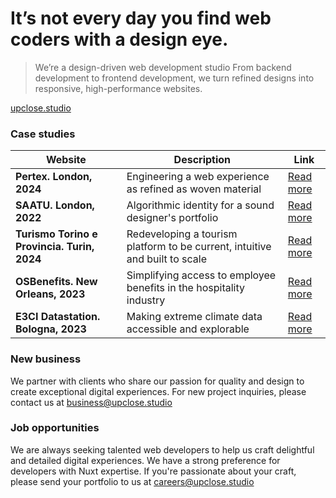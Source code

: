 # It’s not every day you find web coders with a design eye.

> We’re a design-driven web development studio
> From backend development to frontend development, we turn refined designs into responsive, high-performance websites.

[upclose.studio](https://upclose.studio)

### Case studies

| Website | Description | Link |
| --- | --- | --- |
| **Pertex. London, 2024** | Engineering a web experience as refined as woven material | [Read more](https://upclose.studio/web-dev/pertex-scroll-driven-website) |
| **SAATU. London, 2022** | Algorithmic identity for a sound designer's portfolio | [Read more](https://upclose.studio/web-dev/saatu-algorithmic-identity-sound-designer-portfolio) |
| **Turismo Torino e Provincia. Turin, 2024** | Redeveloping a tourism platform to be current, intuitive and built to scale | [Read more](https://upclose.studio/web-dev/turismo-torino-scalable-platform-development) |
| **OSBenefits. New Orleans, 2023** | Simplifying access to employee benefits in the hospitality industry | [Read more](https://upclose.studio/web-dev/osbenefits-hospitality-employee-benefits-platform) |
| **E3CI Datastation. Bologna, 2023** | Making extreme climate data accessible and explorable | [Read more](https://upclose.studio/web-dev/e3ci-datastation-climate-data-visualization) |

### New business
We partner with clients who share our passion for quality and design to create exceptional digital experiences. For new project inquiries, please contact us at [business@upclose.studio](mailto:business@upclose.studio)

### Job opportunities
We are always seeking talented web developers to help us craft delightful and detailed digital experiences. We have a strong preference for developers with Nuxt expertise. If you're passionate about your craft, please send your portfolio to us at [careers@upclose.studio](mailto:careers@upclose.studio)
